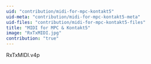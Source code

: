 ```yaml
---
uid: "contribution/midi-for-mpc-kontakt5"
uid-meta: "contribution/midi-for-mpc-kontakt5-meta"
uid-files: "contribution/midi-for-mpc-kontakt5-files"
title: "MIDI for MPC & Kontakt5"
image: "RxTxMIDI.jpg"
contribution: "true"
---
```


RxTxMIDI.v4p